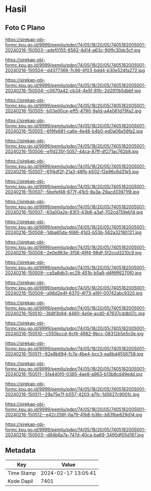 # Hasil

## Foto C Plano

https://sirekap-obj-formc.kpu.go.id/9999/pemilu/pdpr/74/05/18/20/05/7405182005001-20240216-150503--adef0155-6562-4d14-a63c-90ffc30dc5cf.jpg

https://sirekap-obj-formc.kpu.go.id/9999/pemilu/pdpr/74/05/18/20/05/7405182005001-20240216-150504--d4377366-7c96-4f03-bdd4-b30e524fa272.jpg

https://sirekap-obj-formc.kpu.go.id/9999/pemilu/pdpr/74/05/18/20/05/7405182005001-20240216-150504--c0670a42-cb34-4e5f-81fc-2d2911b5dbbf.jpg

https://sirekap-obj-formc.kpu.go.id/9999/pemilu/pdpr/74/05/18/20/05/7405182005001-20240216-150505--b03e00ce-eff5-4790-9a1d-a4e061d79fa2.jpg

https://sirekap-obj-formc.kpu.go.id/9999/pemilu/pdpr/74/05/18/20/05/7405182005001-20240216-150505--6f9fe681-ca6e-4e48-b4b0-ed0a06a59fa2.jpg

https://sirekap-obj-formc.kpu.go.id/9999/pemilu/pdpr/74/05/18/20/05/7405182005001-20240216-150506--e1fd235f-5057-44ca-87ff-df271ac762b8.jpg

https://sirekap-obj-formc.kpu.go.id/9999/pemilu/pdpr/74/05/18/20/05/7405182005001-20240216-150507--61f4df2f-21a3-48fb-b502-f2e96c6d31e5.jpg

https://sirekap-obj-formc.kpu.go.id/9999/pemilu/pdpr/74/05/18/20/05/7405182005001-20240216-150507--5befef48-877f-41b5-8a3a-29acd33971f8.jpg

https://sirekap-obj-formc.kpu.go.id/9999/pemilu/pdpr/74/05/18/20/05/7405182005001-20240216-150507--63a00a2e-83f3-43b8-a3af-702cd759eb14.jpg

https://sirekap-obj-formc.kpu.go.id/9999/pemilu/pdpr/74/05/18/20/05/7405182005001-20240216-150508--1dba65da-f486-41d3-b53b-562a32180121.jpg

https://sirekap-obj-formc.kpu.go.id/9999/pemilu/pdpr/74/05/18/20/05/7405182005001-20240216-150508--2e0e983e-3f58-49f4-98df-5f2ccd3210c9.jpg

https://sirekap-obj-formc.kpu.go.id/9999/pemilu/pdpr/74/05/18/20/05/7405182005001-20240216-150509--ca5a8db3-ec29-451b-b5a9-d4f6ff6270f0.jpg

https://sirekap-obj-formc.kpu.go.id/9999/pemilu/pdpr/74/05/18/20/05/7405182005001-20240216-150509--a98d2e4f-6370-4f73-a191-00742abc9320.jpg

https://sirekap-obj-formc.kpu.go.id/9999/pemilu/pdpr/74/05/18/20/05/7405182005001-20240216-150510--3b8f3b84-4480-4a0e-acd0-47637cddb07c.jpg

https://sirekap-obj-formc.kpu.go.id/9999/pemilu/pdpr/74/05/18/20/05/7405182005001-20240216-150510--c550bccd-6cf4-4982-9bcc-08312b5e5c0e.jpg

https://sirekap-obj-formc.kpu.go.id/9999/pemilu/pdpr/74/05/18/20/05/7405182005001-20240216-150511--82e8b694-fc7a-4be4-bcc3-ea6bd4556758.jpg

https://sirekap-obj-formc.kpu.go.id/9999/pemilu/pdpr/74/05/18/20/05/7405182005001-20240216-150511--5fa440f0-0385-4ae8-a963-b13b8cd49edd.jpg

https://sirekap-obj-formc.kpu.go.id/9999/pemilu/pdpr/74/05/18/20/05/7405182005001-20240216-150511--29a75e7f-b557-4203-a7fc-1d5627c9001c.jpg

https://sirekap-obj-formc.kpu.go.id/9999/pemilu/pdpr/74/05/18/20/05/7405182005001-20240216-150512--e42c256f-0a79-41b8-b36c-b83fbe829d14.jpg

https://sirekap-obj-formc.kpu.go.id/9999/pemilu/pdpr/74/05/18/20/05/7405182005001-20240216-150503--d84b8a7a-747d-40ca-ba69-3490df05d187.jpg


## Metadata

| Key        | Value               |
| ---------- | ------------------- |
| Time Stamp | 2024-02-17 13:05:41 |
| Kode Dapil | 7401                |



